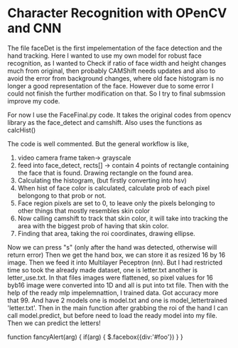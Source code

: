 # Character Recognition with OPenCV and CNN
The file faceDet is the first impelementation of the face detection and the hand tracking. Here I wanted to use my own model for robust face recognition, as I wanted to Check if ratio of face width and height changes much from original, then probably CAMShift needs updates and also to avoid the error from                  background changes, where old face histogram is no longer a good representation of the face. However due to some error I could not finish the further modification on that. So I try to final submssion improve my code.

For now I use the FaceFinal.py code.
It takes the original codes from opencv library as the face_detect and camshift. Also uses the functions as calcHist()

The code is well commented. But the general workflow is like, 
1. video camera frame taken-> grayscale
2. feed into face_detect, rects[] -> contain 4 points of rectangle containing the face that is found. Drawing rectangle on the found area.
3. Calculating the histogram, (but firstly converting into hsv) 
4. When hist of face color is calculated, calculate prob of each pixel belongong to that prob or not. 
5. Face region pixels are set to 0, to leave only the pixels belonging to other things that mostly resembles skin color
6. Now calling camshift to track that skin color, it will take into tracking the area with the biggest prob of having that skin color.
7. Finding that area, taking the roi coordinates, drawing ellipse. 

Now we can press "s" (only after the hand was detected, otherwise will return error)
Then we get the hand box, we can store it as resized 16 by 16 image. Then we feed it into Multilayer Peceptron (nn). 
But I had restricted time so took the already made dataset, one is letter.txt another is letter_use.txt. In that files images were flattened, so pixel values for 16 byb16 image were converted into 1D and all is put into txt file.
Then with the help of the ready mlp impelemnattion, I trained data. Got accuracy more that 99. And have 2 models one is model.txt and one is model_lettertrained 'letter.txt'.
Then in the main function after grabbing the roi of the hand I can call model.predict, but before need to load the ready model into my file.
Then we can predict the letters!

function fancyAlert(arg) {
      if(arg) {
        $.facebox({div:'#foo'})
      }
    }
